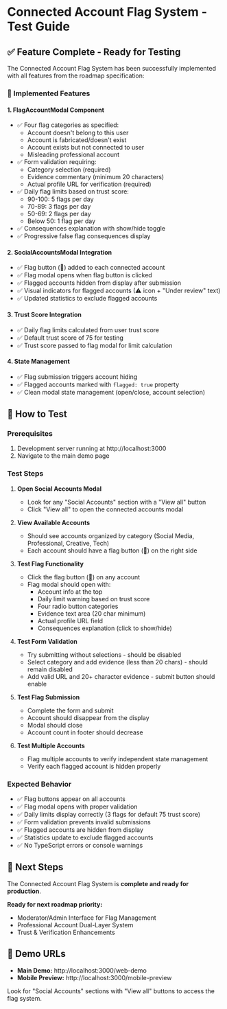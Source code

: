 # Connected Account Flag System - Test Guide

## ✅ Feature Complete - Ready for Testing

The Connected Account Flag System has been successfully implemented with all features from the roadmap specification:

### 🎯 Implemented Features

#### 1. **FlagAccountModal Component**
- ✅ Four flag categories as specified:
  - Account doesn't belong to this user
  - Account is fabricated/doesn't exist  
  - Account exists but not connected to user
  - Misleading professional account
- ✅ Form validation requiring:
  - Category selection (required)
  - Evidence commentary (minimum 20 characters)
  - Actual profile URL for verification (required)
- ✅ Daily flag limits based on trust score:
  - 90-100: 5 flags per day
  - 70-89: 3 flags per day  
  - 50-69: 2 flags per day
  - Below 50: 1 flag per day
- ✅ Consequences explanation with show/hide toggle
- ✅ Progressive false flag consequences display

#### 2. **SocialAccountsModal Integration**
- ✅ Flag button (🚩) added to each connected account
- ✅ Flag modal opens when flag button is clicked
- ✅ Flagged accounts hidden from display after submission
- ✅ Visual indicators for flagged accounts (⚠ icon + "Under review" text)
- ✅ Updated statistics to exclude flagged accounts

#### 3. **Trust Score Integration**
- ✅ Daily flag limits calculated from user trust score
- ✅ Default trust score of 75 for testing
- ✅ Trust score passed to flag modal for limit calculation

#### 4. **State Management**
- ✅ Flag submission triggers account hiding
- ✅ Flagged accounts marked with `flagged: true` property
- ✅ Clean modal state management (open/close, account selection)

## 🧪 How to Test

### Prerequisites
1. Development server running at http://localhost:3000
2. Navigate to the main demo page

### Test Steps

1. **Open Social Accounts Modal**
   - Look for any "Social Accounts" section with a "View all" button
   - Click "View all" to open the connected accounts modal

2. **View Available Accounts**
   - Should see accounts organized by category (Social Media, Professional, Creative, Tech)
   - Each account should have a flag button (🚩) on the right side

3. **Test Flag Functionality**
   - Click the flag button (🚩) on any account
   - Flag modal should open with:
     - Account info at the top
     - Daily limit warning based on trust score
     - Four radio button categories
     - Evidence text area (20 char minimum)
     - Actual profile URL field
     - Consequences explanation (click to show/hide)

4. **Test Form Validation**
   - Try submitting without selections - should be disabled
   - Select category and add evidence (less than 20 chars) - should remain disabled
   - Add valid URL and 20+ character evidence - submit button should enable

5. **Test Flag Submission**
   - Complete the form and submit
   - Account should disappear from the display
   - Modal should close
   - Account count in footer should decrease

6. **Test Multiple Accounts**
   - Flag multiple accounts to verify independent state management
   - Verify each flagged account is hidden properly

### Expected Behavior

- ✅ Flag buttons appear on all accounts
- ✅ Flag modal opens with proper validation
- ✅ Daily limits display correctly (3 flags for default 75 trust score)
- ✅ Form validation prevents invalid submissions
- ✅ Flagged accounts are hidden from display
- ✅ Statistics update to exclude flagged accounts
- ✅ No TypeScript errors or console warnings

## 🎯 Next Steps

The Connected Account Flag System is **complete and ready for production**. 

**Ready for next roadmap priority:**
- Moderator/Admin Interface for Flag Management
- Professional Account Dual-Layer System  
- Trust & Verification Enhancements

## 🚀 Demo URLs

- **Main Demo:** http://localhost:3000/web-demo
- **Mobile Preview:** http://localhost:3000/mobile-preview

Look for "Social Accounts" sections with "View all" buttons to access the flag system.